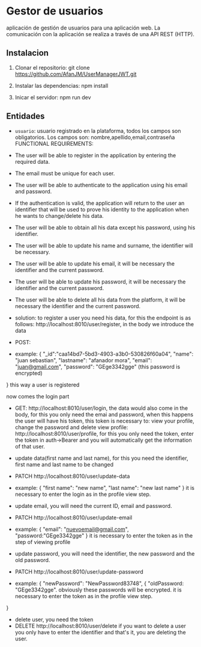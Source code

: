 # Gestor de usuarios
aplicación de gestión de usuarios para una aplicación web. La comunicación con la aplicación se realiza a través de una API REST (HTTP).

## Instalacion

1. Clonar el repositorio:
git clone https://github.com/AfanJM/UserManagerJWT.git

2. Instalar las dependencias:
npm install

3. Inicar el servidor:
npm run dev


## Entidades

- `usuario`: usuario registrado en la plataforma, todos los campos son obligatorios. Los campos son:
nombre,apellido,email,contraseña
FUNCTIONAL REQUIREMENTS:

- The user will be able to register in the application by entering the required data.

- The email must be unique for each user.

- The user will be able to authenticate to the application using his email and password.

- If the authentication is valid, the application will return to the user an identifier that will be used to prove his identity to the application when he wants to change/delete his data.

- The user will be able to obtain all his data except his password, using his identifier.

- The user will be able to update his name and surname, the identifier will be necessary.

- The user will be able to update his email, it will be necessary the identifier and the current password.

- The user will be able to update his password, it will be necessary the identifier and the current password.

- The user will be able to delete all his data from the platform, it will be necessary the identifier and the current password.

- solution: to register a user you need his data, for this the endpoint is as follows: http://localhost:8010/user/register, in the body we introduce the data

- POST:

- example: { "_id":"caa14bd7-5bd3-4903-a3b0-530826f60a04", "name": "juan sebastian", "lastname": "afanador mora", "email": "juan@gmail.com", "password": "GEge3342gge" (this password is encrypted)

} this way a user is registered

now comes the login part

- GET: http://localhost:8010/user/login, the data would also come in the body, for this you only need the emai and password, when this happens the user will have his token, this token is necessary to: view your profile, change the password and delete
view profile: http://localhost:8010/user/profile, for this you only need the token, enter the token in auth->Bearer and you will automatically get the information of that user.

- update data(first name and last name), for this you need the identifier, first name and last name to be changed

- PATCH http://localhost:8010/user/update-data

- example: { "first name": "new name", "last name": "new last name" } it is necessary to enter the login as in the profile view step.

- update email, you will need the current ID, email and password.

- PATCH http://localhost:8010/user/update-email

- example: { "email": "nuevoemail@gmail.com", "password:"GEge3342gge" } it is necessary to enter the token as in the step of viewing profile

- update password, you will need the identifier, the new password and the old password.

- PATCH http://localhost:8010/user/update-password

- example: { "newPassword": "NewPassword83748", { "oldPassword: "GEge3342gge". obviously these passwords will be encrypted. it is necessary to enter the token as in the profile view step.

}

- delete user, you need the token
- DELETE http://localhost:8010/user/delete if you want to delete a user you only have to enter the identifier and that's it, you are deleting the user.
